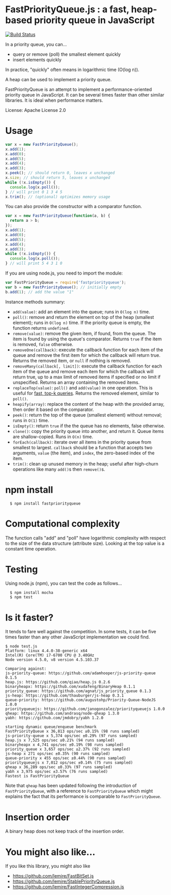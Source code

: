 # FastPriorityQueue.js : a fast, heap-based priority queue in JavaScript

[![Build Status](https://travis-ci.org/lemire/FastPriorityQueue.js.png)](https://travis-ci.org/lemire/FastPriorityQueue.js)

In a priority queue, you can...

* query or remove (poll) the smallest element quickly
* insert elements quickly

In practice, "quickly" often means in logarithmic time (O(log n)).

A heap can be used to implement a priority queue.

FastPriorityQueue is an attempt to implement a performance-oriented priority queue
in JavaScript. It can be several times faster than other similar libraries.
It is ideal when performance matters.

License: Apache License 2.0

# Usage

```javascript
var x = new FastPriorityQueue();
x.add(1);
x.add(0);
x.add(5);
x.add(4);
x.add(3);
x.peek(); // should return 0, leaves x unchanged
x.size; // should return 5, leaves x unchanged
while (!x.isEmpty()) {
  console.log(x.poll());
} // will print 0 1 3 4 5
x.trim(); // (optional) optimizes memory usage
```

You can also provide the constructor with a comparator function.

```javascript
var x = new FastPriorityQueue(function(a, b) {
  return a > b;
});
x.add(1);
x.add(0);
x.add(5);
x.add(4);
x.add(3);
while (!x.isEmpty()) {
  console.log(x.poll());
} // will print 5 4 3 1 0
```

If you are using node.js, you need to import the module:

```javascript
var FastPriorityQueue = require('fastpriorityqueue');
var b = new FastPriorityQueue(); // initially empty
b.add(1); // add the value "1"
```

Instance methods summary:

* `add(value)`: add an element into the queue; runs in `O(log n)` time.
* `poll()`: remove and return the element on top of the heap (smallest element); runs in `O(log n)` time. If the priority queue is empty, the function returns `undefined`.
* `remove(value)`: remove the given item, if found, from the queue. The item is found by using the queue's comparator. Returns `true` if the item is removed, `false` otherwise.
* `removeOne(callback)`: execute the callback function for each item of the queue and remove the first item for which the callback will return true. Returns the removed item, or `null` if nothing is removed.
* `removeMany(callback[, limit])`: execute the callback function for each item of the queue and remove each item for which the callback will return true, up to a max limit of removed items if specified or no limit if unspecified. Returns an array containing the removed items.
* `replaceTop(value)`: `poll()` and `add(value)` in one operation. This is useful for [fast, top-k queries](http://lemire.me/blog/2017/06/21/top-speed-for-top-k-queries/). Returns the removed element, similar to `poll()`.
* `heapify(array)`: replace the content of the heap with the provided array, then order it based on the comparator.
* `peek()`: return the top of the queue (smallest element) without removal; runs in `O(1)` time.
* `isEmpty()`: return `true` if the the queue has no elements, false otherwise.
* `clone()`: copy the priority queue into another, and return it. Queue items are shallow-copied. Runs in `O(n)` time.
* `forEach(callback)`: iterate over all items in the priority queue from smallest to largest. `callback` should be a function that accepts two arguments, `value` (the item), and `index`, the zero-based index of the item.
* `trim()`: clean up unused memory in the heap; useful after high-churn operations like many `add()`s then `remove()`s.

# npm install

      $ npm install fastpriorityqueue

# Computational complexity

The function calls "add" and "poll" have logarithmic complexity with respect
to the size of the data structure (attribute size). Looking at the top value
is a constant time operation.

# Testing

Using node.js (npm), you can test the code as follows...

      $ npm install mocha
      $ npm test

# Is it faster?

It tends to fare well against the competition.
In some tests, it can be five times faster than any other
JavaScript implementation we could find.

```
$ node test.js
Platform: linux 4.4.0-38-generic x64
Intel(R) Core(TM) i7-6700 CPU @ 3.40GHz
Node version 4.5.0, v8 version 4.5.103.37

Comparing against:
js-priority-queue: https://github.com/adamhooper/js-priority-queue 0.1.5
heap.js: https://github.com/qiao/heap.js 0.2.6
binaryheapx: https://github.com/xudafeng/BinaryHeap 0.1.1
priority_queue: https://github.com/agnat/js_priority_queue 0.1.3
js-heap: https://github.com/thauburger/js-heap 0.3.1
queue-priority: https://github.com/augustohp/Priority-Queue-NodeJS 1.0.0
priorityqueuejs: https://github.com/janogonzalez/priorityqueuejs 1.0.0
qheap: https://github.com/andrasq/node-qheap 1.3.0
yabh: https://github.com/jmdobry/yabh 1.2.0

starting dynamic queue/enqueue benchmark
FastPriorityQueue x 36,813 ops/sec ±0.15% (98 runs sampled)
js-priority-queue x 5,374 ops/sec ±0.29% (97 runs sampled)
heap.js x 7,525 ops/sec ±0.21% (94 runs sampled)
binaryheapx x 4,741 ops/sec ±0.19% (98 runs sampled)
priority_queue x 3,657 ops/sec ±2.37% (92 runs sampled)
js-heap x 271 ops/sec ±0.35% (90 runs sampled)
queue-priority x 455 ops/sec ±0.44% (90 runs sampled)
priorityqueuejs x 7,012 ops/sec ±0.14% (75 runs sampled)
qheap x 36,289 ops/sec ±0.33% (97 runs sampled)
yabh x 3,975 ops/sec ±3.57% (76 runs sampled)
Fastest is FastPriorityQueue
```

Note that `qheap` has been updated following the introduction of `FastPriorityQueue`, with a reference to `FastPriorityQueue` which might explains the fact that its performance is comparable to `FastPriorityQueue`.

# Insertion order

A binary heap does not keep track of the insertion order.

# You might also like...

If you like this library, you might also like

* https://github.com/lemire/FastBitSet.js
* https://github.com/lemire/StablePriorityQueue.js
* https://github.com/lemire/FastIntegerCompression.js
